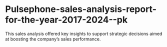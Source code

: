 # Pulsephone-sales-analysis-report-for-the-year-2017-2024--pk
This sales analysis offered key insights to support strategic decisions aimed at boosting the company’s sales performance.
